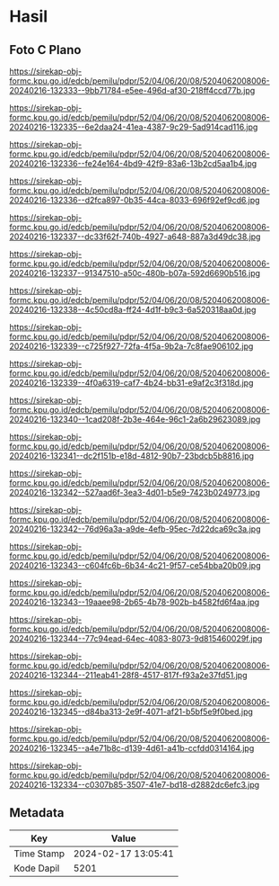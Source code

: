 # Hasil

## Foto C Plano

https://sirekap-obj-formc.kpu.go.id/edcb/pemilu/pdpr/52/04/06/20/08/5204062008006-20240216-132333--9bb71784-e5ee-496d-af30-218ff4ccd77b.jpg

https://sirekap-obj-formc.kpu.go.id/edcb/pemilu/pdpr/52/04/06/20/08/5204062008006-20240216-132335--6e2daa24-41ea-4387-9c29-5ad914cad116.jpg

https://sirekap-obj-formc.kpu.go.id/edcb/pemilu/pdpr/52/04/06/20/08/5204062008006-20240216-132336--fe24e164-4bd9-42f9-83a6-13b2cd5aa1b4.jpg

https://sirekap-obj-formc.kpu.go.id/edcb/pemilu/pdpr/52/04/06/20/08/5204062008006-20240216-132336--d2fca897-0b35-44ca-8033-696f92ef9cd6.jpg

https://sirekap-obj-formc.kpu.go.id/edcb/pemilu/pdpr/52/04/06/20/08/5204062008006-20240216-132337--dc33f62f-740b-4927-a648-887a3d49dc38.jpg

https://sirekap-obj-formc.kpu.go.id/edcb/pemilu/pdpr/52/04/06/20/08/5204062008006-20240216-132337--91347510-a50c-480b-b07a-592d6690b516.jpg

https://sirekap-obj-formc.kpu.go.id/edcb/pemilu/pdpr/52/04/06/20/08/5204062008006-20240216-132338--4c50cd8a-ff24-4d1f-b9c3-6a520318aa0d.jpg

https://sirekap-obj-formc.kpu.go.id/edcb/pemilu/pdpr/52/04/06/20/08/5204062008006-20240216-132339--c725f927-72fa-4f5a-9b2a-7c8fae906102.jpg

https://sirekap-obj-formc.kpu.go.id/edcb/pemilu/pdpr/52/04/06/20/08/5204062008006-20240216-132339--4f0a6319-caf7-4b24-bb31-e9af2c3f318d.jpg

https://sirekap-obj-formc.kpu.go.id/edcb/pemilu/pdpr/52/04/06/20/08/5204062008006-20240216-132340--1cad208f-2b3e-464e-96c1-2a6b29623089.jpg

https://sirekap-obj-formc.kpu.go.id/edcb/pemilu/pdpr/52/04/06/20/08/5204062008006-20240216-132341--dc2f151b-e18d-4812-90b7-23bdcb5b8816.jpg

https://sirekap-obj-formc.kpu.go.id/edcb/pemilu/pdpr/52/04/06/20/08/5204062008006-20240216-132342--527aad6f-3ea3-4d01-b5e9-7423b0249773.jpg

https://sirekap-obj-formc.kpu.go.id/edcb/pemilu/pdpr/52/04/06/20/08/5204062008006-20240216-132342--76d96a3a-a9de-4efb-95ec-7d22dca69c3a.jpg

https://sirekap-obj-formc.kpu.go.id/edcb/pemilu/pdpr/52/04/06/20/08/5204062008006-20240216-132343--c604fc6b-6b34-4c21-9f57-ce54bba20b09.jpg

https://sirekap-obj-formc.kpu.go.id/edcb/pemilu/pdpr/52/04/06/20/08/5204062008006-20240216-132343--19aaee98-2b65-4b78-902b-b4582fd6f4aa.jpg

https://sirekap-obj-formc.kpu.go.id/edcb/pemilu/pdpr/52/04/06/20/08/5204062008006-20240216-132344--77c94ead-64ec-4083-8073-9d815460029f.jpg

https://sirekap-obj-formc.kpu.go.id/edcb/pemilu/pdpr/52/04/06/20/08/5204062008006-20240216-132344--211eab41-28f8-4517-817f-f93a2e37fd51.jpg

https://sirekap-obj-formc.kpu.go.id/edcb/pemilu/pdpr/52/04/06/20/08/5204062008006-20240216-132345--d84ba313-2e9f-4071-af21-b5bf5e9f0bed.jpg

https://sirekap-obj-formc.kpu.go.id/edcb/pemilu/pdpr/52/04/06/20/08/5204062008006-20240216-132345--a4e71b8c-d139-4d61-a41b-ccfdd0314164.jpg

https://sirekap-obj-formc.kpu.go.id/edcb/pemilu/pdpr/52/04/06/20/08/5204062008006-20240216-132334--c0307b85-3507-41e7-bd18-d2882dc6efc3.jpg


## Metadata

| Key        | Value               |
| ---------- | ------------------- |
| Time Stamp | 2024-02-17 13:05:41 |
| Kode Dapil | 5201                |



